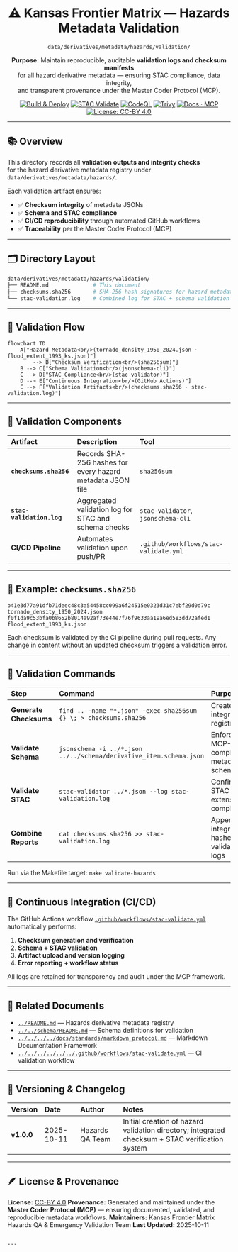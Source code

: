 <div align="center">

# ⚠️ Kansas Frontier Matrix — Hazards Metadata Validation  
`data/derivatives/metadata/hazards/validation/`

**Purpose:** Maintain reproducible, auditable **validation logs and checksum manifests**  
for all hazard derivative metadata — ensuring STAC compliance, data integrity,  
and transparent provenance under the Master Coder Protocol (MCP).

[![Build & Deploy](https://img.shields.io/github/actions/workflow/status/bartytime4life/Kansas-Frontier-Matrix/site.yml?label=Build%20%26%20Deploy)](../../../../../../.github/workflows/site.yml)
[![STAC Validate](https://img.shields.io/badge/STAC-validate-blue)](../../../../../../.github/workflows/stac-validate.yml)
[![CodeQL](https://img.shields.io/github/actions/workflow/status/bartytime4life/Kansas-Frontier-Matrix/codeql.yml?label=CodeQL)](../../../../../../.github/workflows/codeql.yml)
[![Trivy](https://img.shields.io/badge/Container-Scan-informational)](../../../../../../.github/workflows/trivy.yml)
[![Docs · MCP](https://img.shields.io/badge/Docs-MCP-blue)](../../../../../../docs/)
[![License: CC-BY 4.0](https://img.shields.io/badge/License-CC--BY%204.0-lightgrey)](../../../../../../LICENSE)

</div>

---

## 📚 Overview

This directory records all **validation outputs and integrity checks**  
for the hazard derivative metadata registry under  
`data/derivatives/metadata/hazards/`.

Each validation artifact ensures:
- ✅ **Checksum integrity** of metadata JSONs  
- ✅ **Schema and STAC compliance**  
- ✅ **CI/CD reproducibility** through automated GitHub workflows  
- ✅ **Traceability** per the Master Coder Protocol (MCP)

---

## 🗂️ Directory Layout
```bash
data/derivatives/metadata/hazards/validation/
├── README.md              # This document
├── checksums.sha256       # SHA-256 hash signatures for hazard metadata JSONs
└── stac-validation.log    # Combined log for STAC + schema validation
````

---

## 🧭 Validation Flow

```mermaid
flowchart TD
    A["Hazard Metadata<br/>(tornado_density_1950_2024.json · flood_extent_1993_ks.json)"]
        --> B["Checksum Verification<br/>(sha256sum)"]
    B --> C["Schema Validation<br/>(jsonschema-cli)"]
    C --> D["STAC Compliance<br/>(stac-validator)"]
    D --> E["Continuous Integration<br/>(GitHub Actions)"]
    E --> F["Validation Artifacts<br/>(checksums.sha256 · stac-validation.log)"]
```

---

## 🧩 Validation Components

| Artifact                  | Description                                                | Tool                                  |
| :------------------------ | :--------------------------------------------------------- | :------------------------------------ |
| **`checksums.sha256`**    | Records SHA-256 hashes for every hazard metadata JSON file | `sha256sum`                           |
| **`stac-validation.log`** | Aggregated validation log for STAC and schema checks       | `stac-validator`, `jsonschema-cli`    |
| **CI/CD Pipeline**        | Automates validation upon push/PR                          | `.github/workflows/stac-validate.yml` |

---

## 🧠 Example: `checksums.sha256`

```text
b41e3d77a91dfb71deec48c3a54458cc099a6f24515e0323d31c7ebf29d0d79c  tornado_density_1950_2024.json
f0f1da9c53bfa0b8652b8014a92af73e44e7f76f9633aa19a6ed583dd72afed1  flood_extent_1993_ks.json
```

Each checksum is validated by the CI pipeline during pull requests.
Any change in content without an updated checksum triggers a validation error.

---

## 🧮 Validation Commands

| Step                   | Command                                                            | Purpose                                    |
| :--------------------- | :----------------------------------------------------------------- | :----------------------------------------- |
| **Generate Checksums** | `find .. -name "*.json" -exec sha256sum {} \; > checksums.sha256`  | Create integrity registry                  |
| **Validate Schema**    | `jsonschema -i ../*.json ../../schema/derivative_item.schema.json` | Enforce MCP-compliant metadata schema      |
| **Validate STAC**      | `stac-validator ../*.json --log stac-validation.log`               | Confirm STAC 1.0 + extensions compliance   |
| **Combine Reports**    | `cat checksums.sha256 >> stac-validation.log`                      | Append integrity hashes to validation logs |

Run via the Makefile target:
`make validate-hazards`

---

## 🧪 Continuous Integration (CI/CD)

The GitHub Actions workflow
[`.github/workflows/stac-validate.yml`](../../../../../../.github/workflows/stac-validate.yml)
automatically performs:

1. **Checksum generation and verification**
2. **Schema + STAC validation**
3. **Artifact upload and version logging**
4. **Error reporting + workflow status**

All logs are retained for transparency and audit under the MCP framework.

---

## 🧩 Related Documents

* [`../README.md`](../README.md) — Hazards derivative metadata registry
* [`../../schema/README.md`](../../schema/README.md) — Schema definitions for validation
* [`../../../../docs/standards/markdown_protocol.md`](../../../../docs/standards/markdown_protocol.md) — Markdown Documentation Framework
* [`../../../../../../.github/workflows/stac-validate.yml`](../../../../../../.github/workflows/stac-validate.yml) — CI validation workflow

---

## 🧾 Versioning & Changelog

| Version    | Date       | Author          | Notes                                                                                           |
| :--------- | :--------- | :-------------- | :---------------------------------------------------------------------------------------------- |
| **v1.0.0** | 2025-10-11 | Hazards QA Team | Initial creation of hazard validation directory; integrated checksum + STAC verification system |

---

## 🪶 License & Provenance

**License:** [CC-BY 4.0](../../../../../../LICENSE)
**Provenance:** Generated and maintained under the **Master Coder Protocol (MCP)** — ensuring documented, validated, and reproducible metadata workflows.
**Maintainers:** Kansas Frontier Matrix Hazards QA & Emergency Validation Team
**Last Updated:** 2025-10-11

```

---
